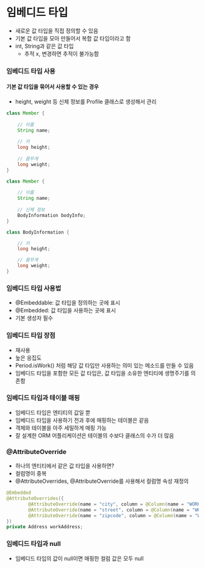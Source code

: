 # 임베디드 타입

- 새로운 값 타입을 직접 정의할 수 있음
- 기본 값 타입을 모아 만들어서 복합 값 타입이라고 함
- int, String과 같은 값 타입
  - 추적 x, 변경하면 추적이 불가능함

### 임베디드 타입 사용

#### 기본 값 타입을 묶어서 사용할 수 있는 경우

- height, weight 등 신체 정보를 Profile 클래스로 생성해서 관리

```java
class Member {
    
    // 이름
    String name;
    
    // 키
    long height;
    
    // 몸무게
    long weight;
}
```
```java
class Member {
    
    // 이름
    String name;
    
    // 신체 정보
    BodyInformation bodyInfo;
}

class BodyInformation {

    // 키
    long height;

    // 몸무게
    long weight;
}
```

### 임베디드 타입 사용법

- @Embeddable: 값 타입을 정의하는 곳에 표시
- @Embedded: 값 타입을 사용하는 곳에 표시
- 기본 생성자 필수

### 임베디드 타입 장점

- 재사용
- 높은 응집도
- Period.isWork() 처럼 해당 값 타입만 사용하는 의미 있는 메소드를 만들 수 있음
- 임베디드 타입을 포함한 모든 값 타입은, 값 타입을 소유한 엔티티에 생명주기를 의존함

### 임베디드 타입과 테이블 매핑

- 임베디드 타입은 엔티티의 값일 뿐
- 임베디드 타입을 사용하기 전과 후에 매핑하는 테이블은 같음
- 객체와 테이블을 아주 세밀하게 매핑 가능
- 잘 설계한 ORM 어플리케이션은 테이블의 수보다 클래스의 수가 더 많음

### @AttributeOverride

- 하나의 엔티티에서 같은 값 타입을 사용하면?
- 컬럼명이 중복
- @AttributeOverrides, @AttributeOverride를 사용해서 컬럼명 속성 재정의

```java
@Embedded
@AttributeOverrides({
        @AttributeOverride(name = "city", column = @Column(name = "WORK_CITY")),
        @AttributeOverride(name = "street", column = @Column(name = "WORK_STREET")),
        @AttributeOverride(name = "zipcode", column = @Column(name = "WORK_ZIPCODE"))
})
private Address workAddress;
```

### 임베디드 타입과 null

- 임베디드 타입의 값이 null이면 매핑한 컬럼 값은 모두 null